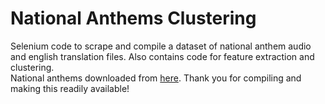 # National Anthems Clustering
Selenium code to scrape and compile a dataset of national anthem audio and english translation files. Also contains code for feature extraction and clustering.<br>
National anthems downloaded from [here](https://nationalanthems.info/). Thank you for compiling and making this readily available!
